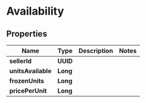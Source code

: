 

# Availability


## Properties

| Name | Type | Description | Notes |
|------------ | ------------- | ------------- | -------------|
|**sellerId** | **UUID** |  |  |
|**unitsAvailable** | **Long** |  |  |
|**frozenUnits** | **Long** |  |  |
|**pricePerUnit** | **Long** |  |  |



